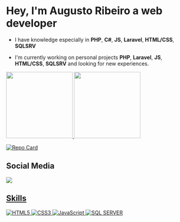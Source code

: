 # Hey, I'm Augusto Ribeiro a web developer
- I have knowledge especially in <strong>PHP</strong>, <strong>C#</strong>, <strong>JS</strong>, <strong>Laravel</strong>, <strong>HTML/CSS</strong>, <strong>SQLSRV</strong>

- I'm currently working on personal projects <strong>PHP</strong>, <strong>Laravel</strong>, <strong>JS</strong>, <strong>HTML/CSS</strong>, <strong>SQLSRV</strong>
  and looking for new experiences.
  
<div class="d-flex">
<a href="https://github.com/augustorib"/>
<img height="180em" src="https://github-readme-stats.vercel.app/api?username=augustorib&show_owner=true&show_icons=true&theme=github_dark&include_all_commits=true&count_private=true"/>
<img height="180em" src="https://github-readme-stats.vercel.app/api/top-langs/?username=augustorib&layout=compact&langs_count=16&theme=github_dark"/>
</div>

[![Repo Card](https://github-readme-stats.vercel.app/api/pin/?username=augustorib&repo=DIO_CarrefourWebDeveloper2022&bg_color=000&border_color=30A3DC&show_icons=true&icon_color=30A3DC&title_color=E94D5F&text_color=FFF)](https://github.com/augustorib/DIO_CarrefourWebDeveloper2022)

## Social Media
<div>
  <a href="https://www.linkedin.com/in/augusto-ribeiro-9797121b2/" target="_blank" rel="noopener" ><img src="https://img.shields.io/badge/LinkedIn-0077B5?style=for-    the-badge&logo=linkedin&logoColor=white%22%3E"</a>
</div>

## Skills
![HTML5](https://img.shields.io/badge/HTML5-000?style=for-the-badge&logo=html5)
![CSS3](https://img.shields.io/badge/CSS3-000?style=for-the-badge&logo=css3&logoColor=264CE4)
![JavaScript](https://img.shields.io/badge/JavaScript-000?style=for-the-badge&logo=javascript)
![SQL SERVER](https://img.shields.io/badge/JavaScript-000?style=for-the-badge&logo=sqlserver)


